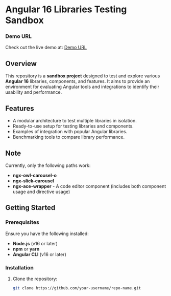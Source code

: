 # Angular 16 Libraries Testing Sandbox

### Demo URL

Check out the live demo at: [Demo URL](https://angular16-sandbox.vercel.app/)

## Overview

This repository is a **sandbox project** designed to test and explore various **Angular 16** libraries, components, and features. It aims to provide an environment for evaluating Angular tools and integrations to identify their usability and performance.

## Features

- A modular architecture to test multiple libraries in isolation.
- Ready-to-use setup for testing libraries and components.
- Examples of integration with popular Angular libraries.
- Benchmarking tools to compare library performance.

## Note

Currently, only the following paths work:

- **ngx-owl-carousel-o**
- **ngx-slick-carousel**
- **ngx-ace-wrapper** - A code editor component (includes both component usage and directive usage)

## Getting Started

### Prerequisites

Ensure you have the following installed:

- **Node.js** (v16 or later)
- **npm** or **yarn**
- **Angular CLI** (v16 or later)

### Installation

1. Clone the repository:
   ```bash
   git clone https://github.com/your-username/repo-name.git
   ```
